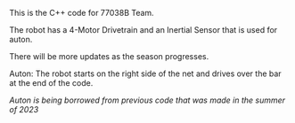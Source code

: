 This is the C++ code for 77038B Team.

The robot has a 4-Motor Drivetrain and an Inertial Sensor that is used for auton.

There will be more updates as the season progresses.

Auton: The robot starts on the right side of the net and drives over the bar at the end of the code.

*Auton is being borrowed from previous code that was made in the summer of 2023*